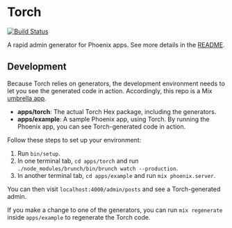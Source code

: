 # Torch

[![Build Status](https://semaphoreci.com/api/v1/projects/b2c7b27b-ce6c-4b1c-b2a4-df3390f80380/870178/badge.svg)](https://semaphoreci.com/ir/torch)

A rapid admin generator for Phoenix apps. See more details in the [README](/apps/torch/README.md).

## Development

Because Torch relies on generators, the development environment needs to let you see the generated code in action. Accordingly, this repo is a Mix [umbrella app](http://elixir-lang.org/getting-started/mix-otp/dependencies-and-umbrella-apps.html).

- **apps/torch**: The actual Torch Hex package, including the generators.
- **apps/example**: A sample Phoenix app, using Torch. By running the Phoenix app, you can see Torch-generated code in action.

Follow these steps to set up your environment:

1. Run `bin/setup`.
2. In one terminal tab, `cd apps/torch` and run `./node_modules/brunch/bin/brunch watch --production`.
3. In another terminal tab, `cd apps/example` and run `mix phoenix.server`.

You can then visit `localhost:4000/admin/posts` and see a Torch-generated admin.

If you make a change to one of the generators, you can run `mix regenerate` inside `apps/example` to regenerate the Torch code.
